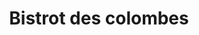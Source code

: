 ---
title: "Bistrot des colombes"
url: /sainte-colombe-sur-gand/bistrot-des-colombes/
shop: Lebensmittel
---